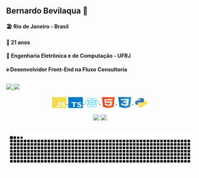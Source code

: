 ## Bernardo Bevilaqua 👋
#### 🏖️ Rio de Janeiro - Brasil
#### 🔞 21 anos
#### 📜 Engenharia Eletrônica e de Computação - UFRJ
#### 💀 Desenvolvidor Front-End na Fluxo Consultoria

##
 <div>
  <a href="https://github.com/bernardobfg">
  <img height="180em" src="https://github-readme-stats.vercel.app/api?username=bernardobfg&show_icons=true&theme=tokyonight&include_all_commits=true&count_private=true"/>
  <img height="180em" src="https://github-readme-stats.vercel.app/api/top-langs/?username=bernardobfg&layout=compact&langs_count=7&theme=tokyonight"/>
</div>
 <br> 
<div align="center" marginTop="60px">
  <img align="center" alt="Js" height="30" width="40" src="https://raw.githubusercontent.com/devicons/devicon/master/icons/javascript/javascript-plain.svg">
  <img align="center" alt="Ts" height="30" width="40" src="https://raw.githubusercontent.com/devicons/devicon/master/icons/typescript/typescript-original.svg">
  <img align="center" alt="React" height="30" width="40" src="https://raw.githubusercontent.com/devicons/devicon/master/icons/react/react-original.svg">
  <img align="center" alt="HTML" height="30" width="40" src="https://raw.githubusercontent.com/devicons/devicon/master/icons/html5/html5-original.svg">
  <img align="center" alt="CSS" height="30" width="40" src="https://raw.githubusercontent.com/devicons/devicon/master/icons/css3/css3-original.svg">
  <img align="center" alt="Python" height="30" width="40" src="https://raw.githubusercontent.com/devicons/devicon/master/icons/python/python-original.svg">   
 </div>
  <br>
  <div align="center">
    <a href = "mailto:bernardo.bfg@poli.ufrj.br"><img src="https://img.shields.io/badge/Gmail-D14836?style=for-the-badge&logo=gmail&logoColor=white" target="_blank"></a>
    <a href="https://www.linkedin.com/in/bernardo-bevilaqua/" target="_blank"><img src="https://img.shields.io/badge/-LinkedIn-%230077B5?style=for-the-badge&logo=linkedin&logoColor=white" target="_blank"></a> 
 </div>
  
  ##

  
  
![Snake animation](https://github.com/bernardobfg/bernardobfg/blob/output/github-contribution-grid-snake.svg)
